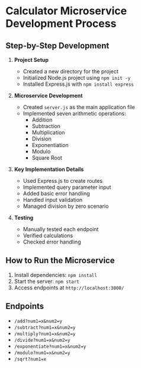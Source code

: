 # Calculator Microservice Development Process

## Step-by-Step Development

1. **Project Setup**

   - Created a new directory for the project
   - Initialized Node.js project using `npm init -y`
   - Installed Express.js with `npm install express`

2. **Microservice Development**

   - Created `server.js` as the main application file
   - Implemented seven arithmetic operations:
     - Addition
     - Subtraction
     - Multiplication
     - Division
     - Exponentiation
     - Modulo
     - Square Root

3. **Key Implementation Details**

   - Used Express.js to create routes
   - Implemented query parameter input
   - Added basic error handling
   - Handled input validation
   - Managed division by zero scenario

4. **Testing**
   - Manually tested each endpoint
   - Verified calculations
   - Checked error handling

## How to Run the Microservice

1. Install dependencies: `npm install`
2. Start the server: `npm start`
3. Access endpoints at `http://localhost:3000/`

## Endpoints

- `/add?num1=x&num2=y`
- `/subtract?num1=x&num2=y`
- `/multiply?num1=x&num2=y`
- `/divide?num1=x&num2=y`
- `/exponentiate?num1=x&num2=y`
- `/modulo?num1=x&num2=y`
- `/sqrt?num1=x`
